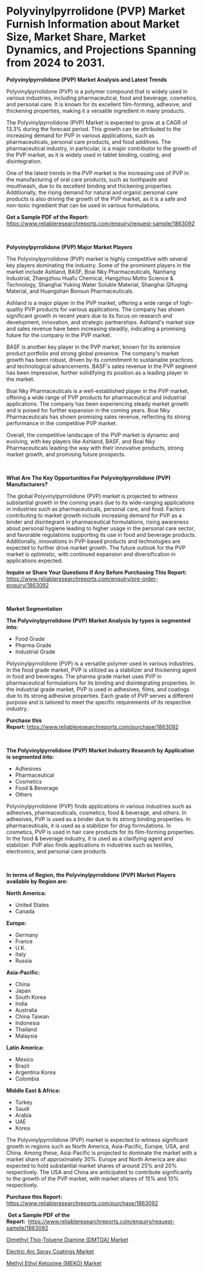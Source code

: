 <p><h1>Polyvinylpyrrolidone (PVP) Market Furnish Information about Market Size, Market Share, Market Dynamics, and Projections Spanning from 2024 to 2031.</h1></p><p><strong>Polyvinylpyrrolidone (PVP) Market Analysis and Latest Trends</strong></p>
<p><p>Polyvinylpyrrolidone (PVP) is a polymer compound that is widely used in various industries, including pharmaceutical, food and beverage, cosmetics, and personal care. It is known for its excellent film-forming, adhesive, and thickening properties, making it a versatile ingredient in many products.</p><p>The Polyvinylpyrrolidone (PVP) Market is expected to grow at a CAGR of 13.3% during the forecast period. This growth can be attributed to the increasing demand for PVP in various applications, such as pharmaceuticals, personal care products, and food additives. The pharmaceutical industry, in particular, is a major contributor to the growth of the PVP market, as it is widely used in tablet binding, coating, and disintegration.</p><p>One of the latest trends in the PVP market is the increasing use of PVP in the manufacturing of oral care products, such as toothpaste and mouthwash, due to its excellent binding and thickening properties. Additionally, the rising demand for natural and organic personal care products is also driving the growth of the PVP market, as it is a safe and non-toxic ingredient that can be used in various formulations.</p></p>
<p><strong>Get a Sample PDF of the Report:&nbsp;</strong> <a href="https://www.reliableresearchreports.com/enquiry/request-sample/1863092">https://www.reliableresearchreports.com/enquiry/request-sample/1863092</a></p>
<p>&nbsp;</p>
<p><strong>Polyvinylpyrrolidone (PVP) Major Market Players</strong></p>
<p><p>The Polyvinylpyrrolidone (PVP) market is highly competitive with several key players dominating the industry. Some of the prominent players in the market include Ashland, BASF, Boai Nky Pharmaceuticals, Nanhang Industrial, Zhangzhou Huafu Chemical, Hangzhou Motto Science & Technology, Shanghai Yuking Water Soluble Material, Shanghai Qifuqing Material, and Huangshan Bonsun Pharmaceuticals.</p><p>Ashland is a major player in the PVP market, offering a wide range of high-quality PVP products for various applications. The company has shown significant growth in recent years due to its focus on research and development, innovation, and strategic partnerships. Ashland's market size and sales revenue have been increasing steadily, indicating a promising future for the company in the PVP market.</p><p>BASF is another key player in the PVP market, known for its extensive product portfolio and strong global presence. The company's market growth has been robust, driven by its commitment to sustainable practices and technological advancements. BASF's sales revenue in the PVP segment has been impressive, further solidifying its position as a leading player in the market.</p><p>Boai Nky Pharmaceuticals is a well-established player in the PVP market, offering a wide range of PVP products for pharmaceutical and industrial applications. The company has been experiencing steady market growth and is poised for further expansion in the coming years. Boai Nky Pharmaceuticals has shown promising sales revenue, reflecting its strong performance in the competitive PVP market.</p><p>Overall, the competitive landscape of the PVP market is dynamic and evolving, with key players like Ashland, BASF, and Boai Nky Pharmaceuticals leading the way with their innovative products, strong market growth, and promising future prospects.</p></p>
<p>&nbsp;</p>
<p><strong>What Are The Key Opportunities For Polyvinylpyrrolidone (PVP) Manufacturers?</strong></p>
<p><p>The global Polyvinylpyrrolidone (PVP) market is projected to witness substantial growth in the coming years due to its wide-ranging applications in industries such as pharmaceuticals, personal care, and food. Factors contributing to market growth include increasing demand for PVP as a binder and disintegrant in pharmaceutical formulations, rising awareness about personal hygiene leading to higher usage in the personal care sector, and favorable regulations supporting its use in food and beverage products. Additionally, innovations in PVP-based products and technologies are expected to further drive market growth. The future outlook for the PVP market is optimistic, with continued expansion and diversification in applications expected.</p></p>
<p><strong>Inquire or Share Your Questions If Any Before Purchasing This Report:</strong> <a href="https://www.reliableresearchreports.com/enquiry/pre-order-enquiry/1863092">https://www.reliableresearchreports.com/enquiry/pre-order-enquiry/1863092</a></p>
<p>&nbsp;</p>
<p><strong>Market Segmentation</strong></p>
<p><strong>The Polyvinylpyrrolidone (PVP) Market Analysis by types is segmented into:</strong></p>
<p><ul><li>Food Grade</li><li>Pharma Grade</li><li>Industrial Grade</li></ul></p>
<p><p>Polyvinylpyrrolidone (PVP) is a versatile polymer used in various industries. In the food grade market, PVP is utilized as a stabilizer and thickening agent in food and beverages. The pharma grade market uses PVP in pharmaceutical formulations for its binding and disintegrating properties. In the industrial grade market, PVP is used in adhesives, films, and coatings due to its strong adhesive properties. Each grade of PVP serves a different purpose and is tailored to meet the specific requirements of its respective industry.</p></p>
<p><strong>Purchase this Report:&nbsp;</strong><a href="https://www.reliableresearchreports.com/purchase/1863092">https://www.reliableresearchreports.com/purchase/1863092</a></p>
<p>&nbsp;</p>
<p><strong>The Polyvinylpyrrolidone (PVP) Market Industry Research by Application is segmented into:</strong></p>
<p><ul><li>Adhesives</li><li>Pharmaceutical</li><li>Cosmetics</li><li>Food & Beverage</li><li>Others</li></ul></p>
<p><p>Polyvinylpyrrolidone (PVP) finds applications in various industries such as adhesives, pharmaceuticals, cosmetics, food & beverage, and others. In adhesives, PVP is used as a binder due to its strong binding properties. In pharmaceuticals, it is used as a stabilizer for drug formulations. In cosmetics, PVP is used in hair care products for its film-forming properties. In the food & beverage industry, it is used as a clarifying agent and stabilizer. PVP also finds applications in industries such as textiles, electronics, and personal care products.</p></p>
<p>&nbsp;</p>
<p><strong>In terms of Region, the Polyvinylpyrrolidone (PVP) Market Players available by Region are:</strong></p>
<p>
    <p> <strong> North America: </strong>
        <ul>
            <li>United States</li>
            <li>Canada</li>
        </ul>
        </p> 
    <p> <strong> Europe: </strong>
        <ul>
            <li>Germany</li>
            <li>France</li>
            <li>U.K.</li>
            <li>Italy</li>
            <li>Russia</li>
        </ul>
        </p> 
    <p> <strong> Asia-Pacific: </strong>
        <ul>
            <li>China</li>
            <li>Japan</li>
            <li>South Korea</li>
            <li>India</li>
            <li>Australia</li>
            <li>China Taiwan</li>
            <li>Indonesia</li>
            <li>Thailand</li>
            <li>Malaysia</li>
        </ul>
        </p> 
    <p> <strong> Latin America: </strong>
        <ul>
            <li>Mexico</li>
            <li>Brazil</li>
            <li>Argentina Korea</li>
            <li>Colombia</li>
        </ul>
        </p> 
    <p> <strong> Middle East & Africa: </strong>
        <ul>
            <li>Turkey</li>
            <li>Saudi</li>
            <li>Arabia</li>
            <li>UAE</li>
            <li>Korea</li>
        </ul>
    </p>
    </p>
<p><p>The Polyvinylpyrrolidone (PVP) market is expected to witness significant growth in regions such as North America, Asia-Pacific, Europe, USA, and China. Among these, Asia-Pacific is projected to dominate the market with a market share of approximately 30%. Europe and North America are also expected to hold substantial market shares of around 25% and 20% respectively. The USA and China are anticipated to contribute significantly to the growth of the PVP market, with market shares of 15% and 10% respectively.</p></p>
<p><strong>Purchase this Report: </strong><a href="https://www.reliableresearchreports.com/purchase/1863092">https://www.reliableresearchreports.com/purchase/1863092</a></p>
<p>&nbsp;<strong>Get a Sample PDF of the Report:&nbsp;&nbsp;</strong><a href="https://www.reliableresearchreports.com/enquiry/request-sample/1863092">https://www.reliableresearchreports.com/enquiry/request-sample/1863092</a></p>
<p><strong></strong></p>
<p><p><a href="https://github.com/nicoletavirag/Market-Research-Report-List-2/blob/main/dimethyl-thio-toluene-diamine-dmtda-market.md">Dimethyl Thio-Toluene Diamine (DMTDA) Market</a></p><p><a href="https://github.com/redneck06/Market-Research-Report-List-2/blob/main/electric-arc-spray-coatings-market.md">Electric Arc Spray Coatings Market</a></p><p><a href="https://github.com/peachesmcdowel1/Market-Research-Report-List-1/blob/main/methyl-ethyl-ketoxime-meko-market.md">Methyl Ethyl Ketoxime (MEKO) Market</a></p></p>